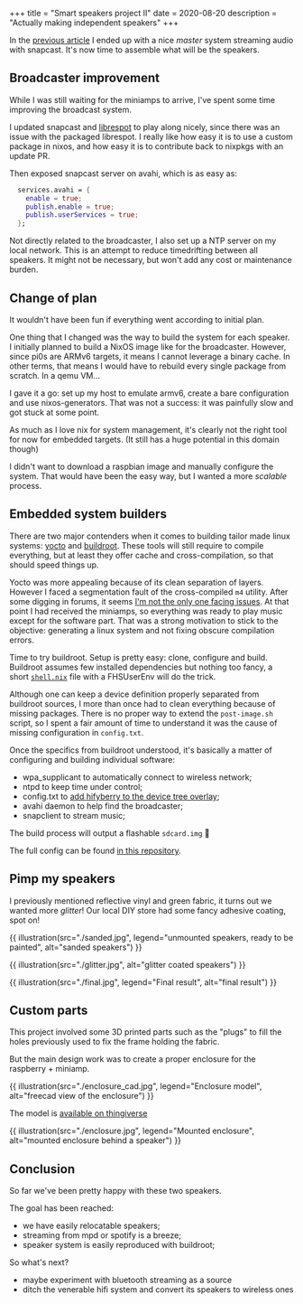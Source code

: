 +++
title = "Smart speakers project II"
date = 2020-08-20
description = "Actually making independent speakers"
+++

In the [previous article](@/blog/smart-speakers-plan/index.md) I ended up with a nice _master_ system streaming audio with snapcast.
It's now time to assemble what will be the speakers.

<!-- more -->

## Broadcaster improvement

While I was still waiting for the miniamps to arrive, I've spent some time improving the broadcast system.

I updated snapcast and [librespot](https://github.com/NixOS/nixpkgs/pull/94159) to play along nicely,
since there was an issue with the packaged librespot. I really like how easy it is to use a custom package in nixos, and how easy it is to contribute back to nixpkgs with an update PR.

Then exposed snapcast server on avahi, which is as easy as:
```nix
  services.avahi = {
    enable = true;
    publish.enable = true;
    publish.userServices = true;
  };
```

Not directly related to the broadcaster, I also set up a NTP server on my local network.
This is an attempt to reduce timedrifting between all speakers.
It might not be necessary, but won't add any cost or maintenance burden.

## Change of plan

It wouldn't have been fun if everything went according to initial plan.

One thing that I changed was the way to build the system for each speaker.
I initially planned to build a NixOS image like for the broadcaster.
However, since pi0s are ARMv6 targets, it means I cannot leverage a binary cache.
In other terms, that means I would have to rebuild every single package from scratch.
In a qemu VM...

I gave it a go: set up my host to emulate armv6, create a bare configuration and use nixos-generators.
That was not a success: it was painfully slow and got stuck at some point.

As much as I love nix for system management, it's clearly not the right tool for now for embedded targets.
(It still has a huge potential in this domain though)

I didn't want to download a raspbian image and manually configure the system.
That would have been the easy way, but I wanted a more _scalable_ process.

## Embedded system builders

There are two major contenders when it comes to building tailor made linux systems: [yocto](https://www.yoctoproject.org/) and [buildroot](https://buildroot.org/).
These tools will still require to compile everything, but at least they offer cache and cross-compilation, so that should speed things up.

Yocto was more appealing because of its clean separation of layers.
However I faced a segmentation fault of the cross-compiled `m4` utility.
After some digging in forums, it seems [I'm not the only one facing issues](https://discourse.nixos.org/t/build-a-yocto-rootfs-inside-nix/2643).
At that point I had received the miniamps, so everything was ready to play music except for the software part.
That was a strong motivation to stick to the objective: generating a linux system and not fixing obscure compilation errors.

Time to try buildroot.
Setup is pretty easy: clone, configure and build.
Buildroot assumes few installed dependencies but nothing too fancy, a short [`shell.nix`](./shell.nix) file with a FHSUserEnv will do the trick.

Although one can keep a device definition properly separated from buildroot sources, I more than once had to clean everything because of missing packages.
There is no proper way to extend the `post-image.sh` script, so I spent a fair amount of time to understand it was the cause of missing configuration in `config.txt`.

Once the specifics from buildroot understood, it's basically a matter of configuring and building individual software:
- wpa_supplicant to automatically connect to wireless network;
- ntpd to keep time under control;
- config.txt to [add hifyberry to the device tree overlay](https://www.hifiberry.com/docs/software/configuring-linux-3-18-x/);
- avahi daemon to help find the broadcaster;
- snapclient to stream music;

The build process will output a flashable `sdcard.img` 🎉

The full config can be found [in this repository](https://gitlab.com/greizgh/rspeaker-system).

## Pimp my speakers

I previously mentioned reflective vinyl and green fabric, it turns out we wanted more _glitter_!
Our local DIY store had some fancy adhesive coating, spot on!

{{ illustration(src="./sanded.jpg", legend="unmounted speakers, ready to be painted", alt="sanded speakers") }}

{{ illustration(src="./glitter.jpg", alt="glitter coated speakers") }}

{{ illustration(src="./final.jpg", legend="Final result", alt="final result") }}

## Custom parts

This project involved some 3D printed parts such as the "plugs" to fill the holes previously used to fix the frame holding the fabric.

But the main design work was to create a proper enclosure for the raspberry + miniamp.

{{ illustration(src="./enclosure_cad.jpg", legend="Enclosure model", alt="freecad view of the enclosure") }}

The model is [available on thingiverse](https://www.thingiverse.com/thing:4559293)

{{ illustration(src="./enclosure.jpg", legend="Mounted enclosure", alt="mounted enclosure behind a speaker") }}

## Conclusion

So far we've been pretty happy with these two speakers.

The goal has been reached:
- we have easily relocatable speakers;
- streaming from mpd or spotify is a breeze;
- speaker system is easily reproduced with buildroot;

So what's next?
- maybe experiment with bluetooth streaming as a source
- ditch the venerable hifi system and convert its speakers to wireless ones
